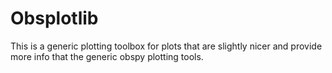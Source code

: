 # Obsplotlib

This is a generic plotting toolbox for plots that are slightly nicer and provide
more info that the generic obspy plotting tools.
